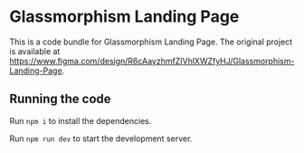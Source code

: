 
  # Glassmorphism Landing Page

  This is a code bundle for Glassmorphism Landing Page. The original project is available at https://www.figma.com/design/R6cAayzhmfZIVhlXWZfyHJ/Glassmorphism-Landing-Page.

  ## Running the code

  Run `npm i` to install the dependencies.

  Run `npm run dev` to start the development server.
  